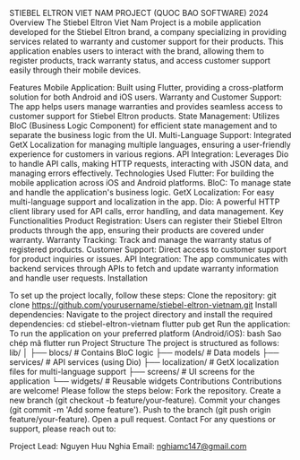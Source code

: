 STIEBEL ELTRON VIET NAM PROJECT (QUOC BAO SOFTWARE) 2024
Overview
The Stiebel Eltron Viet Nam Project is a mobile application developed for the Stiebel Eltron brand, a company specializing in providing services related to warranty and customer support for their products. This application enables users to interact with the brand, allowing them to register products, track warranty status, and access customer support easily through their mobile devices.

Features
Mobile Application: Built using Flutter, providing a cross-platform solution for both Android and iOS users.
Warranty and Customer Support: The app helps users manage warranties and provides seamless access to customer support for Stiebel Eltron products.
State Management: Utilizes BloC (Business Logic Component) for efficient state management and to separate the business logic from the UI.
Multi-Language Support: Integrated GetX Localization for managing multiple languages, ensuring a user-friendly experience for customers in various regions.
API Integration: Leverages Dio to handle API calls, making HTTP requests, interacting with JSON data, and managing errors effectively.
Technologies Used
Flutter: For building the mobile application across iOS and Android platforms.
BloC: To manage state and handle the application's business logic.
GetX Localization: For easy multi-language support and localization in the app.
Dio: A powerful HTTP client library used for API calls, error handling, and data management.
Key Functionalities
Product Registration: Users can register their Stiebel Eltron products through the app, ensuring their products are covered under warranty.
Warranty Tracking: Track and manage the warranty status of registered products.
Customer Support: Direct access to customer support for product inquiries or issues.
API Integration: The app communicates with backend services through APIs to fetch and update warranty information and handle user requests.
Installation

To set up the project locally, follow these steps:
Clone the repository:
git clone https://github.com/yourusername/stiebel-eltron-vietnam.git
Install dependencies: Navigate to the project directory and install the required dependencies:
cd stiebel-eltron-vietnam
flutter pub get
Run the application: To run the application on your preferred platform (Android/iOS):
bash
Sao chép mã
flutter run
Project Structure
The project is structured as follows:
lib/
│
├── blocs/                 # Contains BloC logic
├── models/                # Data models
├── services/              # API services (using Dio)
├── localization/          # GetX localization files for multi-language support
├── screens/               # UI screens for the application
└── widgets/               # Reusable widgets
Contributions
Contributions are welcome! Please follow the steps below:
Fork the repository.
Create a new branch (git checkout -b feature/your-feature).
Commit your changes (git commit -m 'Add some feature').
Push to the branch (git push origin feature/your-feature).
Open a pull request.
Contact
For any questions or support, please reach out to:

Project Lead: Nguyen Huu Nghia
Email: nghiamc147@gmail.com

